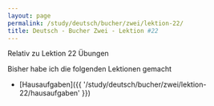 ```yaml
---
layout: page
permalink: /study/deutsch/bucher/zwei/lektion-22/
title: Deutsch - Bucher Zwei - Lektion #22
---
```


Relativ zu Lektion 22 Übungen

Bisher habe ich die folgenden Lektionen gemacht

* [Hausaufgaben]({{ '/study/deutsch/bucher/zwei/lektion-22/hausaufgaben' }})
